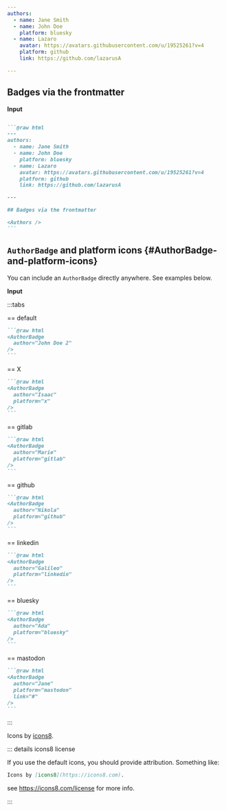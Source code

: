 ```yaml
---
authors:
  - name: Jane Smith
  - name: John Doe
    platform: bluesky
  - name: Lazaro
    avatar: https://avatars.githubusercontent.com/u/19525261?v=4
    platform: github
    link: https://github.com/lazarusA

---
```


## Badges via the frontmatter

<Authors />



**Input**

````md

```@raw html
---
authors:
  - name: Jane Smith
  - name: John Doe
    platform: bluesky
  - name: Lazaro
    avatar: https://avatars.githubusercontent.com/u/19525261?v=4
    platform: github
    link: https://github.com/lazarusA

---

## Badges via the frontmatter

<Authors />
```

````


## `AuthorBadge` and platform icons {#AuthorBadge-and-platform-icons}

You can include an `AuthorBadge` directly anywhere. See examples below.
<AuthorBadge
  author="John Doe 2"
/>

<AuthorBadge
  author="Isaac"
  platform="x"
/>

<AuthorBadge
  author="Marie"
  platform="gitlab"
/>

<AuthorBadge
  author="Nikola"
  platform="github"
/>

<AuthorBadge
  author="Galileo"
  platform="linkedin"
/>

<AuthorBadge
  author="Ada"
  platform="bluesky"
/>

<AuthorBadge
  author="Jane"
  platform="mastodon"
  link="#"
/>


**Input**

:::tabs

== default

````md
```@raw html
<AuthorBadge
  author="John Doe 2"
/>
```
````


== X

````md
```@raw html
<AuthorBadge
  author="Isaac"
  platform="x"
/>
```
````


== gitlab

````md
```@raw html
<AuthorBadge
  author="Marie"
  platform="gitlab"
/>
```
````


== github

````md
```@raw html
<AuthorBadge
  author="Nikola"
  platform="github"
/>
```
````


== linkedin

````md
```@raw html
<AuthorBadge
  author="Galileo"
  platform="linkedin"
/>
```
````


== bluesky

````md
```@raw html
<AuthorBadge
  author="Ada"
  platform="bluesky"
/>
```
````


== mastodon

````md
```@raw html
<AuthorBadge
  author="Jane"
  platform="mastodon"
  link="#"
/>
```
````


:::

Icons by [icons8](https://icons8.com).

::: details icons8 license

If you use the default icons, you should provide attribution. Something like:

```md
Icons by [icons8](https://icons8.com).
```


see https://icons8.com/license for more info.

:::
